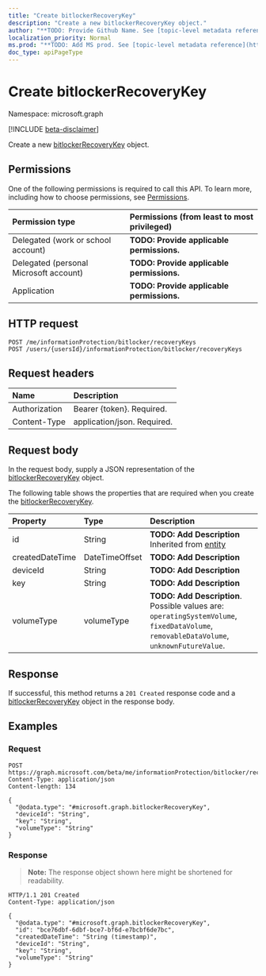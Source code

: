```yaml
---
title: "Create bitlockerRecoveryKey"
description: "Create a new bitlockerRecoveryKey object."
author: "**TODO: Provide Github Name. See [topic-level metadata reference](https://msgo.azurewebsites.net/add/document/guidelines/metadata.html#topic-level-metadata)**"
localization_priority: Normal
ms.prod: "**TODO: Add MS prod. See [topic-level metadata reference](https://msgo.azurewebsites.net/add/document/guidelines/metadata.html#topic-level-metadata)**"
doc_type: apiPageType
---
```


# Create bitlockerRecoveryKey
Namespace: microsoft.graph

[!INCLUDE [beta-disclaimer](../../includes/beta-disclaimer.md)]

Create a new [bitlockerRecoveryKey](../resources/bitlockerrecoverykey.md) object.

## Permissions
One of the following permissions is required to call this API. To learn more, including how to choose permissions, see [Permissions](/graph/permissions-reference).

|Permission type|Permissions (from least to most privileged)|
|:---|:---|
|Delegated (work or school account)|**TODO: Provide applicable permissions.**|
|Delegated (personal Microsoft account)|**TODO: Provide applicable permissions.**|
|Application|**TODO: Provide applicable permissions.**|

## HTTP request

<!-- {
  "blockType": "ignored"
}
-->
``` http
POST /me/informationProtection/bitlocker/recoveryKeys
POST /users/{usersId}/informationProtection/bitlocker/recoveryKeys
```

## Request headers
|Name|Description|
|:---|:---|
|Authorization|Bearer {token}. Required.|
|Content-Type|application/json. Required.|

## Request body
In the request body, supply a JSON representation of the [bitlockerRecoveryKey](../resources/bitlockerrecoverykey.md) object.

The following table shows the properties that are required when you create the [bitlockerRecoveryKey](../resources/bitlockerrecoverykey.md).

|Property|Type|Description|
|:---|:---|:---|
|id|String|**TODO: Add Description** Inherited from [entity](../resources/entity.md)|
|createdDateTime|DateTimeOffset|**TODO: Add Description**|
|deviceId|String|**TODO: Add Description**|
|key|String|**TODO: Add Description**|
|volumeType|volumeType|**TODO: Add Description**. Possible values are: `operatingSystemVolume`, `fixedDataVolume`, `removableDataVolume`, `unknownFutureValue`.|



## Response

If successful, this method returns a `201 Created` response code and a [bitlockerRecoveryKey](../resources/bitlockerrecoverykey.md) object in the response body.

## Examples

### Request
<!-- {
  "blockType": "request",
  "name": "create_bitlockerrecoverykey_from_"
}
-->
``` http
POST https://graph.microsoft.com/beta/me/informationProtection/bitlocker/recoveryKeys
Content-Type: application/json
Content-length: 134

{
  "@odata.type": "#microsoft.graph.bitlockerRecoveryKey",
  "deviceId": "String",
  "key": "String",
  "volumeType": "String"
}
```


### Response
>**Note:** The response object shown here might be shortened for readability.
<!-- {
  "blockType": "response",
  "truncated": true,
  "@odata.type": "microsoft.graph.bitlockerRecoveryKey"
}
-->
``` http
HTTP/1.1 201 Created
Content-Type: application/json

{
  "@odata.type": "#microsoft.graph.bitlockerRecoveryKey",
  "id": "bce76dbf-6dbf-bce7-bf6d-e7bcbf6de7bc",
  "createdDateTime": "String (timestamp)",
  "deviceId": "String",
  "key": "String",
  "volumeType": "String"
}
```

